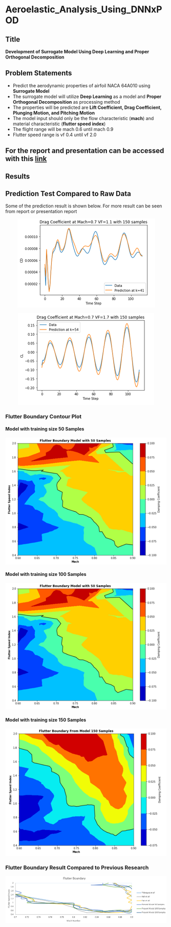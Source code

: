 # Aeroelastic_Analysis_Using_DNNxPOD
## Title
**Development of Surrogate Model Using Deep Learning and Proper Orthogonal Decomposition**
## Problem Statements
- Predict the aerodynamic properties of airfoil NACA 64A010 using **Surrogate Model**
- The surrogate model will utilize **Deep Learning** as a model and **Proper Orthogonal Decomposition** as processing method
- The properties will be predicted are **Lift Coefficient, Drag Coefficient, Plunging Motion, and Pitching Motion**
- The model input should only be the flow characteristic (**mach**) and material characteristic (**flutter speed index**)
- The flight range will be mach 0.6 until mach 0.9
- Flutter speed range is vf 0.4 until vf 2.0

## For the report and presentation can be accessed with this [link](https://drive.google.com/drive/folders/1zJuHXgfFVUvrg6ptpNstRcuq0sfXN0bq?usp=share_link)

## Results
## Prediction Test Compared to Raw Data
Some of the prediction result is shown below. For more result can be seen from report or presentation report

<p align="center">
  <img src="https://github.com/KukuhIksanMusyahada/Aeroelastic_Analysis_Using_DNNxPOD/blob/main/Test1Drag150.png">
</p>
<p align="center">
  <img src="https://github.com/KukuhIksanMusyahada/Aeroelastic_Analysis_Using_DNNxPOD/blob/main/Test1Lift150.png">
</p>

### Flutter Boundary Contour Plot
#### Model with training size 50 Samples
<p align="center">
  <img src="https://github.com/KukuhIksanMusyahada/Aeroelastic_Analysis_Using_DNNxPOD/blob/main/flutter_boundary_50samples.png">
</p>

#### Model with training size 100 Samples
<p align="center">
  <img src="https://github.com/KukuhIksanMusyahada/Aeroelastic_Analysis_Using_DNNxPOD/blob/main/flutter_boundary_50samples.png">
  </p>

#### Model with training size 150 Samples
<p align="center">
  <img src="https://github.com/KukuhIksanMusyahada/Aeroelastic_Analysis_Using_DNNxPOD/blob/main/flutter_boundary_150samples.png">
  </p>
  
### Flutter Boundary Result Compared to Previous Research
<p align="center">
  <img src="https://github.com/KukuhIksanMusyahada/Aeroelastic_Analysis_Using_DNNxPOD/blob/main/flutter_boundary_compared1.png">
</p>

